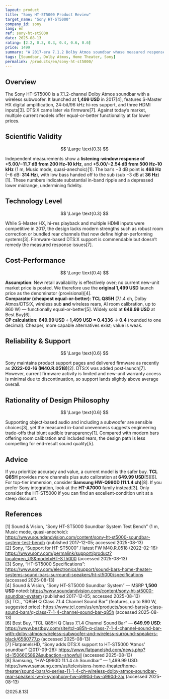```yaml
---
layout: product
title: "Sony HT-ST5000 Product Review"
target_name: "Sony HT-ST5000"
company_id: sony
lang: en
ref: sony-ht-st5000
date: 2025-08-13
rating: [2.2, 0.3, 0.3, 0.4, 0.6, 0.6]
price: 1499
summary: "A 2017-era 7.1.2 Dolby Atmos soundbar whose measured response is uneven; with better-featured, cheaper modern options available, its value is poor today."
tags: [Soundbar, Dolby Atmos, Home Theater, Sony]
permalink: /products/en/sony-ht-st5000/
---
```


## Overview

The Sony HT-ST5000 is a 7.1.2-channel Dolby Atmos soundbar with a wireless subwoofer. It launched at **1,499 USD** in 2017[4], features S-Master HX digital amplification, 24-bit/96 kHz hi-res support, and three HDMI inputs[3]. DTS:X came later via firmware[7]. Against today’s market, multiple current models offer equal-or-better functionality at far lower prices.

## Scientific Validity

$$ \Large \text{0.3} $$

Independent measurements show a **listening-window response of +5.00/−11.7 dB from 200 Hz–10 kHz**, and **+5.00/−2.54 dB from 500 Hz–10 kHz** (1 m, Music mode, quasi-anechoic)[1]. The bar’s −3 dB point is **468 Hz** (−6 dB: **314 Hz**), with low bass handed off to the sub (sub −3 dB at **36 Hz**)[1]. These numbers indicate substantial in-band ripple and a depressed lower midrange, undermining fidelity.

## Technology Level

$$ \Large \text{0.3} $$

While S-Master HX, hi-res playback and multiple HDMI inputs were competitive in 2017, the design lacks modern strengths such as robust room correction or bundled rear channels that now define higher-performing systems[3]. Firmware-based DTS:X support is commendable but doesn’t remedy the measured response issues[7].

## Cost-Performance

$$ \Large \text{0.4} $$

**Assumption**: New retail availability is effectively over; no current new-unit market price is posted. We therefore use the **original 1,499 USD** launch price as the denominator (provisional)[4].  
**Comparator (cheapest equal-or-better)**: **TCL Q85H** (7.1.4 ch, Dolby Atmos/DTS:X, wireless sub **and** wireless rears, AI room calibration, up to 860 W) — functionally equal-or-better[5]. Widely sold at **649.99 USD** at Best Buy[6].  
**CP calculation**: **649.99 USD ÷ 1,499 USD = 0.4336 → 0.4** (rounded to one decimal). Cheaper, more capable alternatives exist; value is weak.

## Reliability & Support

$$ \Large \text{0.6} $$

Sony maintains product support pages and delivered firmware as recently as **2022-02-16 (M40.R.0518)**[2]. DTS:X was added post-launch[7]. However, current firmware activity is limited and new-unit warranty access is minimal due to discontinuation, so support lands slightly above average overall.

## Rationality of Design Philosophy

$$ \Large \text{0.6} $$

Supporting object-based audio and including a subwoofer are sensible choices[3], yet the measured in-band unevenness suggests engineering trade-offs that blunt audible transparency[1]. Compared with modern bars offering room calibration and included rears, the design path is less compelling for end-result sound quality[5].

## Advice

If you prioritize accuracy and value, a current model is the safer buy. **TCL Q85H** provides more channels plus auto calibration at **649.99 USD**[5][6]. For top-tier immersion, consider **Samsung HW-Q990D (11.1.4 ch)**[8]. If you prefer Sony integration, look at the **HT-A7000** family instead[3]. Only consider the HT-ST5000 if you can find an excellent-condition unit at a steep discount.

## References

[1] Sound & Vision, “Sony HT-ST5000 Soundbar System Test Bench” (1 m, Music mode, quasi-anechoic): https://www.soundandvision.com/content/sony-ht-st5000-soundbar-system-test-bench (published 2017-12-05; accessed 2025-08-13)  
[2] Sony, “Support for HT-ST5000” / latest FW M40.R.0518 (2022-02-16): https://www.sony.com/permalink/support/product?locale=en_US&model=HT-ST5000 (accessed 2025-08-13)  
[3] Sony, “HT-ST5000 Specifications”: https://www.sony.com/electronics/support/sound-bars-home-theater-systems-sound-bars-surround-speakers/ht-st5000/specifications (accessed 2025-08-13)  
[4] Sound & Vision, “Sony HT-ST5000 Soundbar System” — MSRP **1,500 USD** noted: https://www.soundandvision.com/content/sony-ht-st5000-soundbar-system (published 2017-12-05; accessed 2025-08-13)  
[5] TCL, “Q85H Q Class 7.1.4 Channel Sound Bar” (features, up to 860 W, suggested price): https://www.tcl.com/us/en/products/sound-bars/q-class-sound-bars/q-class-7-1-4-channel-sound-bar-q85h (accessed 2025-08-13)  
[6] Best Buy, “TCL Q85H Q Class 7.1.4 Channel Sound Bar” — **649.99 USD**: https://www.bestbuy.com/site/tcl-q85h-q-class-7-1-4-channel-sound-bar-with-dolby-atmos-wireless-subwoofer-and-wireless-surround-speakers-black/6580777.p (accessed 2025-08-13)  
[7] FlatpanelsHD, “Sony adds DTS:X support to HT-ST5000 ‘Atmos’ soundbar” (2017-09-28): https://www.flatpanelshd.com/news.php?id=1506605892&subaction=showfull (accessed 2025-08-13)  
[8] Samsung, “HW-Q990D 11.1.4 ch Soundbar” — 1,499.99 USD: https://www.samsung.com/us/televisions-home-theater/home-theater/sound-bars/q-series-11-1-4-ch-wireless-dolby-atmos-soundbar-rear-speakers-w-q-symphony-hw-q990d-hw-q990d-za/ (accessed 2025-08-13)

(2025.8.13)

